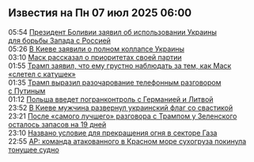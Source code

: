 <h2>Известия на Пн 07 июл 2025 06:00</h2><!--2025-07-07 05:54:48-->
<div class="rssn">
  <div><span class="smaller gray hspace">05:54</span> <a class="nodecor" href="https://news.rambler.ru/world/54943838-prezident-bolivii-zayavil-ob-ispolzovanii-ukrainy-dlya-borby-zapada-s-rossiey/">Президент Боливии заявил об использовании Украины для борьбы Запада с Россией</a></div>
</div>
<div class="rssn">
  <div><span class="smaller gray hspace">05:26</span> <a class="nodecor" href="https://news.rambler.ru/world/54943820-v-kieve-zayavili-o-polnom-kollapse-ukrainy/">В Киеве заявили о полном коллапсе Украины</a></div>
</div>
<div class="rssn">
  <div><span class="smaller gray hspace">03:10</span> <a class="nodecor" href="https://news.rambler.ru/world/54943676-mask-rasskazal-o-prioritetah-svoey-partii/">Маск рассказал о приоритетах своей партии</a></div>
</div>
<div class="rssn">
  <div><span class="smaller gray hspace">01:55</span> <a class="nodecor" href="https://news.rambler.ru/world/54943611-tramp-zayavil-chto-emu-grustno-nablyudat-za-tem-kak-mask-sletel-s-katushek/">Трамп заявил, что ему грустно наблюдать за тем, как Маск «слетел с катушек»</a></div>
</div>
<div class="rssn">
  <div><span class="smaller gray hspace">01:35</span> <a class="nodecor" href="https://news.rambler.ru/world/54943591-tramp-vyrazil-razocharovanie-telefonnym-razgovorom-s-putinym/">Трамп выразил разочарование телефонным разговором с Путиным</a></div>
</div>
<div class="rssn">
  <div><span class="smaller gray hspace">01:12</span> <a class="nodecor" href="https://news.rambler.ru/world/54941998-polsha-vvedet-pogrankontrol-s-germaniey-i-litvoy/">Польша введет погранконтроль с Германией и Литвой</a></div>
</div>
<div class="rssn">
  <div><span class="smaller gray hspace">23:52</span> <a class="nodecor" href="https://news.rambler.ru/world/54943402-v-kieve-muzhchina-razvernul-ukrainskiy-flag-so-svastikoy/">В Киеве мужчина развернул украинский флаг со свастикой</a></div>
</div>
<div class="rssn">
  <div><span class="smaller gray hspace">23:21</span> <a class="nodecor" href="https://news.rambler.ru/world/54942315-posle-samogo-luchshego-razgovora-s-trampom-u-zelenskogo-ostalos-zapasov-na-19-dney/">После «самого лучшего» разговора с Трампом у Зеленского осталось запасов на 19 дней</a></div>
</div>
<div class="rssn">
  <div><span class="smaller gray hspace">23:10</span> <a class="nodecor" href="https://news.rambler.ru/world/54943375-nazvano-uslovie-dlya-prekrascheniya-ognya-v-sektore-gaza/">Названо условие для прекращения огня в секторе Газа</a></div>
</div>
<div class="rssn">
  <div><span class="smaller gray hspace">22:55</span> <a class="nodecor" href="https://news.rambler.ru/world/54943331-ap-komanda-atakovannogo-v-krasnom-more-suhogruza-pokinula-tonuschee-sudno/">AP: команда атакованного в Красном море сухогруза покинула тонущее судно</a></div>
</div>